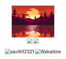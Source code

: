 <p align="center">
  <img src = "https://raw.githubusercontent.com/savith12321/savith12321/main/564a8df28031eaa.gif" height = "100">
  <br>
  <img src="https://github-readme-stats.vercel.app/api?username=savith12321" />
  <img src="https://github-readme-stats.vercel.app/api/top-langs/?username=savith12321&layout=compact&card_width=250&langs_count=8" height="195rem" />
</p>
<p align="center">
  <img src="https://komarev.com/ghpvc/?username=savith12321&label=Profile%20views&color=4f94ef" alt="savith12321" />
  <img src="https://wakatime.com/badge/user/d241717b-7fd6-4e8b-b46b-4635ea8efbd9.svg" alt="Wakatime" />
</p>
